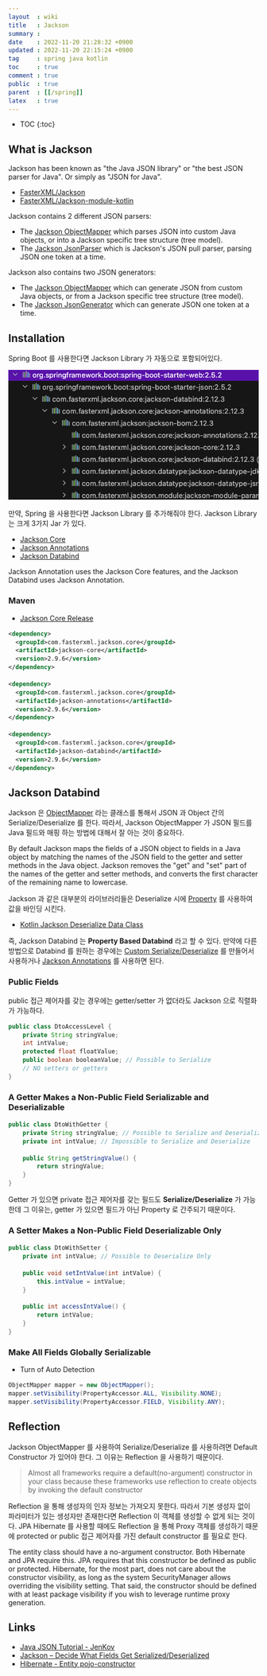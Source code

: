 ```yaml
---
layout  : wiki
title   : Jackson
summary : 
date    : 2022-11-20 21:28:32 +0900
updated : 2022-11-20 22:15:24 +0900
tag     : spring java kotlin
toc     : true
comment : true
public  : true
parent  : [[/spring]]
latex   : true
---
```

* TOC
{:toc}

## What is Jackson

Jackson has been known as "the Java JSON library" or "the best JSON parser for Java". Or simply as "JSON for Java".

- [FasterXML/Jackson](https://github.com/FasterXML/jackson)
- [FasterXML/Jackson-module-kotlin](https://github.com/FasterXML/jackson-module-kotlin)

Jackson contains 2 different JSON parsers:
- The [Jackson ObjectMapper](https://jenkov.com/tutorials/java-json/jackson-objectmapper.html) which parses JSON into custom Java objects, or into a Jackson specific tree structure (tree model).
- The [Jackson JsonParser](https://jenkov.com/tutorials/java-json/jackson-jsonparser.html) which is Jackson's JSON pull parser, parsing JSON one token at a time.

Jackson also contains two JSON generators:
- The [Jackson ObjectMapper](https://jenkov.com/tutorials/java-json/jackson-objectmapper.html) which can generate JSON from custom Java objects, or from a Jackson specific tree structure (tree model).
- The [Jackson JsonGenerator](https://jenkov.com/tutorials/java-json/jackson-jsongenerator.html) which can generate JSON one token at a time.

## Installation

Spring Boot 를 사용한다면 Jackson Library 가 자동으로 포함되어있다.

![](/resource/wiki/spring-jackson/starter.png)

만약, Spring 을 사용한다면 Jackson Library 를 추가해줘야 한다. Jackson Library 는 크게 3가지 Jar 가 있다.
- [Jackson Core](https://github.com/FasterXML/jackson-core)
- [Jackson Annotations](https://github.com/FasterXML/jackson-annotations)
- [Jackson Databind](https://github.com/FasterXML/jackson-databind)

Jackson Annotation uses the Jackson Core features, and the Jackson Databind uses Jackson Annotation.

### Maven

- [Jackson Core Release](https://github.com/FasterXML/jackson-core/releases)

```xml
<dependency>
  <groupId>com.fasterxml.jackson.core</groupId>
  <artifactId>jackson-core</artifactId>
  <version>2.9.6</version>
</dependency>

<dependency>
  <groupId>com.fasterxml.jackson.core</groupId>
  <artifactId>jackson-annotations</artifactId>
  <version>2.9.6</version>
</dependency>

<dependency>
  <groupId>com.fasterxml.jackson.core</groupId>
  <artifactId>jackson-databind</artifactId>
  <version>2.9.6</version>
</dependency>
```

## Jackson Databind

Jackson 은 [ObjectMapper](https://jenkov.com/tutorials/java-json/jackson-objectmapper.html) 라는 클래스를 통해서 JSON 과 Object 간의 Serialize/Deserialize 를 한다.
따라서, Jackson ObjectMapper 가 JSON 필드를 Java 필드와 매핑 하는 방법에 대해서 잘 아는 것이 중요하다.

By default Jackson maps the fields of a JSON object to fields in a Java object by matching the names of the JSON field to the getter and setter methods in the Java object.
Jackson removes the "get" and "set" part of the names of the getter and setter methods, and converts the first character of the remaining name to lowercase.

Jackson 과 같은 대부분의 라이브러리들은 Deserialize 시에 [Property](https://baekjungho.github.io/wiki/kotlin/kotlin-property/) 를 사용하여 값을 바인딩 시킨다.

- [Kotlin Jackson Deserialize Data Class](https://baekjungho.github.io/wiki/kotlin/kotlin-deserialize-dataclass/)

즉, Jackson Databind 는 __Property Based Databind__ 라고 할 수 있다. 만약에 다른 방법으로 Databind 를 원하는 경우에는
[Custom Serialize/Deserialize](https://jenkov.com/tutorials/java-json/jackson-objectmapper.html#custom-deserializer) 를 만들어서 사용하거나 [Jackson Annotations](https://github.com/FasterXML/jackson-annotations/wiki/Jackson-Annotations#jackson-annotations) 를 사용하면 된다.

### Public Fields

public 접근 제어자를 갖는 경우에는 getter/setter 가 없더라도 Jackson 으로 직렬화가 가능하다.

```java
public class DtoAccessLevel {
    private String stringValue;
    int intValue;
    protected float floatValue;
    public boolean booleanValue; // Possible to Serialize
    // NO setters or getters
}
```

### A Getter Makes a Non-Public Field Serializable and Deserializable

```java
public class DtoWithGetter {
    private String stringValue; // Possible to Serialize and Deserialize
    private int intValue; // Impossible to Serialize and Deserialize

    public String getStringValue() {
        return stringValue;
    }
}
```

Getter 가 있으면 private 접근 제어자를 갖는 필드도 __Serialize/Deserialize__ 가 가능한데 그 이유는, getter 가 있으면 필드가 아닌 Property 로 간주되기 때문이다.

### A Setter Makes a Non-Public Field Deserializable Only

```java
public class DtoWithSetter {
    private int intValue; // Possible to Deserialize Only

    public void setIntValue(int intValue) {
        this.intValue = intValue;
    }

    public int accessIntValue() {
        return intValue;
    }
}
```

### Make All Fields Globally Serializable

- Turn of Auto Detection

```java
ObjectMapper mapper = new ObjectMapper();
mapper.setVisibility(PropertyAccessor.ALL, Visibility.NONE);
mapper.setVisibility(PropertyAccessor.FIELD, Visibility.ANY);
```

## Reflection

Jackson ObjectMapper 를 사용하여 Serialize/Deserialize 를 사용하려면 Default Constructor 가 있어야 한다.
그 이유는 Reflection 을 사용하기 때문이다.

> Almost all frameworks require a default(no-argument) constructor in your class 
> because these frameworks use reflection to create objects by invoking the default constructor

Reflection 을 통해 생성자의 인자 정보는 가져오지 못한다. 따라서 기본 생성자 없이 파라미터가 있는 생성자만 존재한다면 Reflection 이 객체를 생성할 수 없게 되는 것이다.
JPA Hibernate 를 사용할 때에도 Reflection 을 통해 Proxy 객체를 생성하기 때문에 protected or public 접근 제어자를 가진 default constructor 를 필요로 한다.

The entity class should have a no-argument constructor. Both Hibernate and JPA require this.
JPA requires that this constructor be defined as public or protected. Hibernate, for the most part, does not care about the constructor visibility, as long as the system SecurityManager allows overriding the visibility setting. That said, the constructor should be defined with at least package visibility if you wish to leverage runtime proxy generation.

## Links

- [Java JSON Tutorial - JenKov](https://jenkov.com/tutorials/java-json/jackson-installation.html)
- [Jackson – Decide What Fields Get Serialized/Deserialized](https://www.baeldung.com/jackson-field-serializable-deserializable-or-not)
- [Hibernate - Entity pojo-constructor](https://docs.jboss.org/hibernate/orm/5.0/userguide/html_single/Hibernate_User_Guide.html#entity-pojo-constructor)